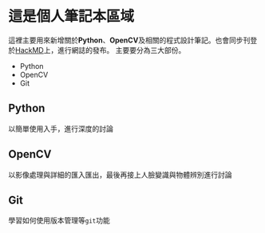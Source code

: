 # 這是個人筆記本區域

這裡主要用來新增關於**Python**、**OpenCV**及相關的程式設計筆記。也會同步刊登於[HackMD](https://hackmd.io/)上，進行網誌的發布。
主要要分為三大部份。
- Python
- OpenCV
- Git

## Python
以簡單使用入手，進行深度的討論

## OpenCV
以影像處理與詳細的匯入匯出，最後再接上人臉變識與物體辨別進行討論

## Git
學習如何使用版本管理等`git`功能
